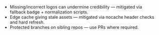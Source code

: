 - Missing/incorrect logos can undermine credibility — mitigated via fallback badge + normalization scripts.
- Edge cache giving stale assets — mitigated via nocache header checks and hard refresh.
- Protected branches on sibling repos — use PRs where required.

